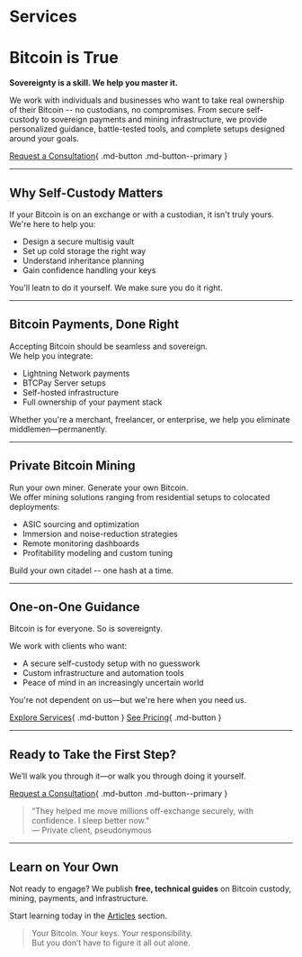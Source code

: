 # Services

<!--
Lord Jesus Christ, Son of the Living God
Have mercy on me
a sinner
-->


# Bitcoin is True

**Sovereignty is a skill. We help you master it.**

We work with individuals and businesses who want to take real ownership of their Bitcoin -- no custodians, no compromises. From secure self-custody to sovereign payments and mining infrastructure, we provide personalized guidance, battle-tested tools, and complete setups designed around your goals.

[Request a Consultation](../services/#request-a-consultation){ .md-button .md-button--primary }

---

## Why Self-Custody Matters

If your Bitcoin is on an exchange or with a custodian, it isn't truly yours.  
We're here to help you:

- Design a secure multisig vault
- Set up cold storage the right way
- Understand inheritance planning
- Gain confidence handling your keys

You'll leatn to do it yourself. We make sure you do it right.




---

## Bitcoin Payments, Done Right

Accepting Bitcoin should be seamless and sovereign.  
We help you integrate:

- Lightning Network payments
- BTCPay Server setups
- Self-hosted infrastructure
- Full ownership of your payment stack

Whether you're a merchant, freelancer, or enterprise, we help you eliminate middlemen—permanently.



---

## Private Bitcoin Mining

Run your own miner. Generate your own Bitcoin.  
We offer mining solutions ranging from residential setups to colocated deployments:

- ASIC sourcing and optimization
- Immersion and noise-reduction strategies
- Remote monitoring dashboards
- Profitability modeling and custom tuning

Build your own citadel -- one hash at a time.




---

## One-on-One Guidance

Bitcoin is for everyone. So is sovereignty.

We work with clients who want:

- A secure self-custody setup with no guesswork
- Custom infrastructure and automation tools
- Peace of mind in an increasingly uncertain world

You're not dependent on us—but we're here when you need us.

[Explore Services](../services/index.md){ .md-button }
[See Pricing](../pricing/index.md){ .md-button }




---

## Ready to Take the First Step?

We’ll walk you through it—or walk you through doing it yourself.

[Request a Consultation](../services/#request-a-consultation){ .md-button .md-button--primary }

> “They helped me move millions off-exchange securely, with confidence. I sleep better now.”  
> — Private client, pseudonymous



---

## Learn on Your Own

Not ready to engage? We publish **free, technical guides** on Bitcoin custody, mining, payments, and infrastructure.

Start learning today in the [Articles](/articles/) section.

> Your Bitcoin. Your keys. Your responsibility.  
> But you don’t have to figure it all out alone.


